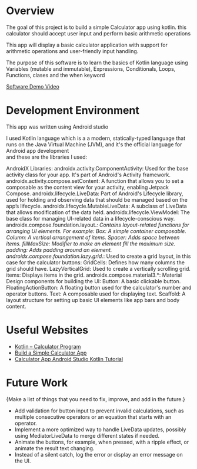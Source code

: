 # Overview

The goal of this project is to build a simple Calculator app using kotlin. this calculator should accept user input and perform basic arithmetic operations

This app will display a basic calculator application with support for arithmetic operations and user-friendly input handling.


The purpose of this software is to learn the basics of Kotlin language using Variables (mutable and immutable), Expressions, Conditionals,
Loops, Functions, clases and the when keyword 


[Software Demo Video](https://ooo.mmhmm.app/watch/y_5ejnwdnAKpG7iCtLbvnc)

# Development Environment

This app was written using Android studio

I used Kotlin language which is a a modern, statically-typed language that runs on the Java Virtual Machine (JVM), and it's the official language for Android app development  
and these are the libraries I used:

AndroidX Libraries:
androidx.activity.ComponentActivity: Used for the base activity class for your app. It's part of Android's Activity framework.
androidx.activity.compose.setContent: A function that allows you to set a composable as the content view for your activity, enabling Jetpack Compose.
androidx.lifecycle.LiveData: Part of Android's Lifecycle library, used for holding and observing data that should be managed based on the app’s lifecycle.
androidx.lifecycle.MutableLiveData: A subclass of LiveData that allows modification of the data held.
androidx.lifecycle.ViewModel: The base class for managing UI-related data in a lifecycle-conscious way.
androidx.compose.foundation.layout.*: Contains layout-related functions for arranging UI elements. For example:
Box: A simple container composable.
Column: A vertical arrangement of items.
Spacer: Adds space between items.
fillMaxSize: Modifier to make an element fill the maximum size.
padding: Adds padding around an element.
androidx.compose.foundation.lazy.grid.*: Used to create a grid layout, in this case for the calculator buttons:
GridCells: Defines how many columns the grid should have.
LazyVerticalGrid: Used to create a vertically scrolling grid.
items: Displays items in the grid.
androidx.compose.material3.*: Material Design components for building the UI:
Button: A basic clickable button.
FloatingActionButton: A floating button used for the calculator's number and operator buttons.
Text: A composable used for displaying text.
Scaffold: A layout structure for setting up basic UI elements like app bars and body content.


# Useful Websites


- [Kotlin – Calculator Program](https://kotlinandroid.org/kotlin/kotlin-calculator-program/)
- [Build a Simple Calculator App](https://www.soubhagyajit.com/blogs/Build-a-Simple-Calculator-App-with-Simple-UI-in-Android-Studio-Using-Kotlin)
- [Calculator App Android Studio Kotlin Tutorial](https://www.youtube.com/watch?v=2hSHgungOKI&t=5s)

  
# Future Work

{Make a list of things that you need to fix, improve, and add in the future.}

- Add validation for button input to prevent invalid calculations, such as multiple consecutive operators or an equation that starts with an operator.
- Implement a more optimized way to handle LiveData updates, possibly using MediatorLiveData to merge different states if needed.
- Animate the buttons, for example, when pressed, with a ripple effect, or animate the result text changing.
- Instead of a silent catch, log the error or display an error message on the UI.
